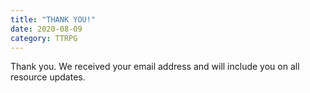 ```yaml
---
title: "THANK YOU!"
date: 2020-08-09
category: TTRPG
---
```


Thank you. We received your email address and will include you on all resource updates.

